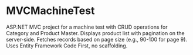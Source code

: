 # MVCMachineTest
ASP.NET MVC project for a machine test with CRUD operations for Category and Product Master. Displays product list with pagination on the server-side. Fetches records based on page size (e.g., 90-100 for page 9). Uses Entity Framework Code First, no scaffolding.
